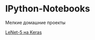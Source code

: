 # IPython-Notebooks
Мелкие домашние проекты

[LeNet-5 на Keras](https://github.com/pacif-coder/IPython-Notebooks/tree/master/LeNet-5)
